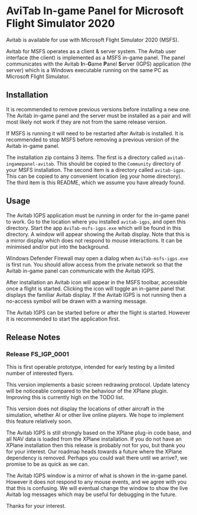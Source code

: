 # AviTab In-game Panel for Microsoft Flight Simulator 2020

Avitab is available for use with Microsoft Flight Simulator 2020 (MSFS).

Avitab for MSFS operates as a client & server system.
The Avitab user interface (the client) is implemented as a MSFS in-game panel.
The panel communicates with the Avitab **I**n-**G**ame **P**anel **S**erver (IGPS) application (the server)
which is a Windows executable running on the same PC as Microsoft Flight Simulator.

## Installation

It is recommended to remove previous versions before installing a new one.
The Avitab in-game panel and the server must be installed as a pair
and will most likely not work if they are not from the same release version.

If MSFS is running it will need to be restarted after Avitab is installed.
It is recommended to stop MSFS before removing a previous version of the Avitab in-game panel.

The installation zip contains 3 items. The first is a directory called ``avitab-ingamepanel-avitab``.
This should be copied to the ``Community`` directory of your MSFS installation.
The second item is a directory called ``avitab-igps``.
This can be copied to any convenient location (eg your home directory).
The third item is this README, which we assume you have already found.

## Usage

The Avitab IGPS application must be running in order for the in-game panel to work.
Go to the location where you installed ``avitab-igps``, and open this directory.
Start the app ``AviTab-msfs-igps.exe`` which will be found in this directory.
A window will appear showing the Avitab display.
Note that this is a mirror display which does not respond to mouse interactions.
It can be minimised and/or put into the background.

Windows Defender Firewall may open a dialog when ``AviTab-msfs-igps.exe`` is first run.
You should allow access from the private network so that the Avitab in-game panel can communicate with the Avitab IGPS.

After installation an Avitab icon will appear in the MSFS toolbar, accessible once a flight is started.
Clicking the icon will toggle an in-game panel that displays the familiar Avitab display.
If the Avitab IGPS is not running then a no-access symbol will be drawn with a warning message.

The Avitab IGPS can be started before or after the flight is started.
However it is recommended to start the application first.

## Release Notes

### Release FS_IGP_0001

This is first operable prototype, intended for early testing by a limited number of interested flyers.

This version implements a basic screen redrawing protocol.
Update latency will be noticeable compared to the behaviour of the XPlane plugin.
Improving this is currently high on the TODO list.

This version does not display the locations of other aircraft in the simulation, whether AI or other live
online players. We hope to implement this feature relatively soon.

The Avitab IGPS is still strongly based on the XPlane plug-in code base,
and all NAV data is loaded from the XPlane installation.
If you do not have an XPlane installation then this release is probably not for you, but thank you for your interest.
Our roadmap heads towards a future where the XPlane dependency is removed.
Perhaps you could wait there until we arrive?, we promise to be as quick as we can.

The Avitab IGPS window is a mirror of what is shown in the in-game panel.
However it does not respond to any mouse events, and we agree with you that this is confusing.
We will eventual change the window to show the live Avitab log messages which may be useful for debugging in the future.

Thanks for your interest.
